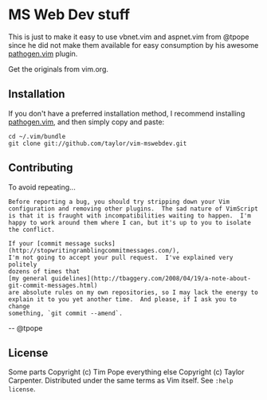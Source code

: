 MS Web Dev stuff
================

This is just to make it easy to use vbnet.vim and aspnet.vim from  @tpope since he did not make them available for easy consumption by his awesome [pathogen.vim](https://github.com/tpope/vim-pathogen) plugin.

Get the originals from vim.org.

Installation
------------

If you don't have a preferred installation method, I recommend
installing [pathogen.vim](https://github.com/tpope/vim-pathogen), and
then simply copy and paste:

    cd ~/.vim/bundle
    git clone git://github.com/taylor/vim-mswebdev.git

Contributing
------------

To avoid repeating...

```
Before reporting a bug, you should try stripping down your Vim
configuration and removing other plugins.  The sad nature of VimScript
is that it is fraught with incompatibilities waiting to happen.  I'm
happy to work around them where I can, but it's up to you to isolate
the conflict.

If your [commit message sucks](http://stopwritingramblingcommitmessages.com/),
I'm not going to accept your pull request.  I've explained very politely
dozens of times that
[my general guidelines](http://tbaggery.com/2008/04/19/a-note-about-git-commit-messages.html)
are absolute rules on my own repositories, so I may lack the energy to
explain it to you yet another time.  And please, if I ask you to change
something, `git commit --amend`.
```
-- @tpope


License
-------

Some parts Copyright (c) Tim Pope everything else Copyright (c) Taylor Carpenter.  Distributed under the same terms as Vim itself.
See `:help license`.
